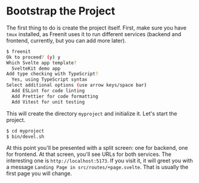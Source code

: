 # Bootstrap the Project

The first thing to do is create the project itself. First, make sure you have
`tmux` installed, as Freenit uses it to run different services (backend and
frontend, currently, but you can add more later).

```sh
$ freenit
Ok to proceed? (y) y
Which Svelte app template?
  SvelteKit demo app
Add type checking with TypeScript?
  Yes, using TypeScript syntax
Select additional options (use arrow keys/space bar)
  Add ESLint for code linting
  Add Prettier for code formatting
  Add Vitest for unit testing
```

This will create the directory `myproject` and initialize it. Let's start the
project.

```sh
$ cd myproject
$ bin/devel.sh
```

At this point you'll be presented with a split screen: one for backend, one for
frontend. At that screen, you'll see URLs for both services. The interesting
one is `http://localhost:5173`. If you visit it, it will greet you with a
message `Landing Page in src/routes/+page.svelte`. That is usually the first
page you will change.
